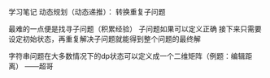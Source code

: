 学习笔记
动态规划（动态递推）：
转换重复子问题

最难的一点便是找寻子问题（积累经验）
子问题如果可以定义正确
接下来只需要设定初始状态，再重复解决子问题就能得到整个问题的最终解

字符串问题在大多数情况下的dp状态可以定义成一个二维矩阵（例题：编辑距离） 		——超哥